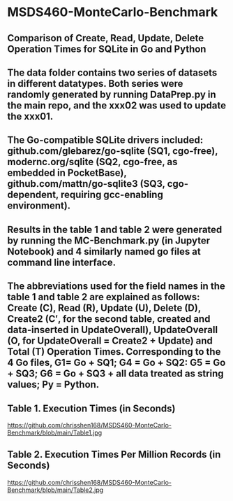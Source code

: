 # MSDS460-MonteCarlo-Benchmark

## Comparison of Create, Read, Update, Delete Operation Times for SQLite in Go and Python

## The data folder contains two series of datasets in different datatypes. Both series were randomly generated by running DataPrep.py in the main repo, and the xxx02 was used to update the xxx01.

## The Go-compatible SQLite drivers included: github.com/glebarez/go-sqlite (SQ1, cgo-free), modernc.org/sqlite (SQ2, cgo-free, as embedded in PocketBase), github.com/mattn/go-sqlite3 (SQ3, cgo-dependent, requiring gcc-enabling environment).

## Results in the table 1 and table 2 were generated by running the MC-Benchmark.py (in Jupyter Notebook) and 4 similarly named go files at command line interface. 

## The abbreviations used for the field names in the table 1 and table 2 are explained as follows: Create (C), Read (R), Update (U), Delete (D), Create2 (C′, for the second table, created and data-inserted in UpdateOverall), UpdateOverall (O, for UpdateOverall = Create2 + Update) and Total (T) Operation Times. Corresponding to the 4 Go files, G1= Go + SQ1; G4 = Go + SQ2: G5 = Go + SQ3; G6 = Go + SQ3 + all data treated as string values; Py = Python.

## Table 1. Execution Times (in Seconds)
https://github.com/chrisshen168/MSDS460-MonteCarlo-Benchmark/blob/main/Table1.jpg

## Table 2. Execution Times Per Million Records (in Seconds)
https://github.com/chrisshen168/MSDS460-MonteCarlo-Benchmark/blob/main/Table2.jpg
